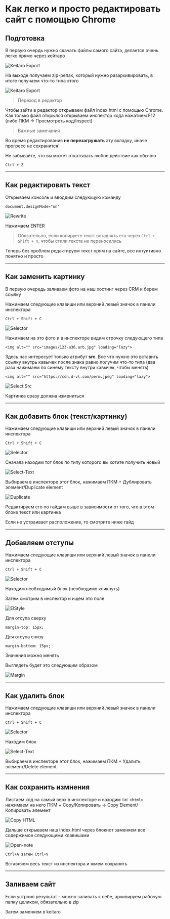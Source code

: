 # Как легко и просто редактировать сайт с помощью Chrome

## Подготовка

В первую очердь нужно скачать файлы самого сайта, делается очень легко прямо через кейтаро

![Keitaro Export](./images/keitaro-export.jpg)

На выходе получаем zip-репак, который нужно разархивировать, в итоге получаем что-то типа этого

![Keitaro Export](./images/folders.jpg)

> Переход в редактор

Чтобы зайти в редактор открываем файл index.html с помощью Chrome. Как только файл открылся открываем инспектор кода нажатием F12 (либо ПКМ -> Просмотреть код/Inspect)

> Важные замечания

Во время редактирования **не перезагружать** эту вкладку, иначе прогресс не сохранится!

Не забывайте, что вы может откатывать любое действие как обычно

```
Ctrl + Z
```

---

## Как редактировать текст

Открываем консоль и вводдим следующую команду

```
document.designMode="on"
```

![Rewrite](./images/rewrite-text.jpg)

Нажимаем ENTER

> Обязательно, если копируете текст вставлять его через `Ctrl + Shift + V`, чтобы стили текста не переносились

Теперь без проблем редактируем текст прям на сайте, все интуитивно понятно и просто

---

## Как заменить картинку

В первую очередь заливаем фото на наш хостинг через CRM и берем ссылку

Нажимаем следующие клавиши или верхний левый значок в панели инспектора

```
Ctrl + Shift + C
```

![Selector](./images/selector.jpg)

Нажимаем на это фото и в инспекторе видим строчку следующего типа

```
<img alt="" src="images/123-a36.arb.jpg" loading="lazy">
```

Здесь нас интересует только атрибут **src**. Все что нужно это вставить ссылку внутрь кавычек после знака равно получим что-то типа (два раза нажимаем по синему тексту внутри кавычек, чтобы менять)

```
<img alt="" src="https://cdn.d-vl.com/perm.jpeg" loading="lazy">
```

![Select Src](./images/select-image.jpg)

Картинка сразу должна измениться

---

## Как добавить блок (текст/картинку)

Нажимаем следующие клавиши или верхний левый значок в панели инспектора

```
Ctrl + Shift + C
```

![Selector](./images/selector.jpg)

Сначала находим тот блок по типу которого вы хотите получить новый

![Select-Text](./images/select-text.jpg)

Выбираем в инспекторе этот блок, нажимаем ПКМ + Дублировать элемент/Duplicate element

![Duplicate](./images/duplicate-text.jpg)

Редактируем его по гайдам выше в зависимости от того, что в этом блоке текст или картинка

Если не устраивает расположение, то смотрите ниже гайд

---

## Добавляем отступы

Нажимаем следующие клавиши или верхний левый значок в панели инспектора

```
Ctrl + Shift + C
```

![Selector](./images/selector.jpg)

Находим необходимый блок (необходимо кликнуть)

Затем смотрим в инспектор и ищем это поле

![ElStyle](./images/element-style.jpg)

Для отсупа сверху

```
margin-top: 15px;
```

Для отсупа снизу

```
margin-bottom: 15px;
```

Значения можно менять

Выглядеть будет это следующим образом

![Margin](./images/margin.jpg)

---

## Как удалить блок

Нажимаем следующие клавиши или верхний левый значок в панели инспектора

```
Ctrl + Shift + C
```

![Selector](./images/selector.jpg)

Находим блок

![Select-Text](./images/select-text.jpg)

Выбираем в инспекторе этот блок, нажимаем ПКМ + Удалить элемент/Delete element

---

## Как сохранить измнения

Листаем код на самый верх в инспекторе и находим тэг `<html>` нажимаем на него ПКМ + Copy/Копировать -> Copy Element/ Копировать элемент

![Copy HTML](./images/copy-html.jpg)

Дальше открываем наш index.html через блокнот заменяем все содержимое следующими клавишами

![Open-note](./images/note-open.jpg)

```
Ctrl+A затем Ctrl+V
```

Вставляем весь текcт из инспектора и жмем сохранить

---

## Заливаем сайт

Если устроил результат - можно заливать к себе, архивируем рабочую папку целиком, обязательно в zip

Затем заменяем в keitaro
